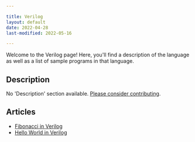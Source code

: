 ```yaml
---

title: Verilog
layout: default
date: 2022-04-28
last-modified: 2022-05-16

---
```


Welcome to the Verilog page! Here, you'll find a description of the language as well as a list of sample programs in that language.

## Description

No 'Description' section available. [Please consider contributing](https://github.com/TheRenegadeCoder/sample-programs-website).

## Articles

- [Fibonacci in Verilog](https://sampleprograms.io/projects/fibonacci/verilog)
- [Hello World in Verilog](https://sampleprograms.io/projects/hello-world/verilog)